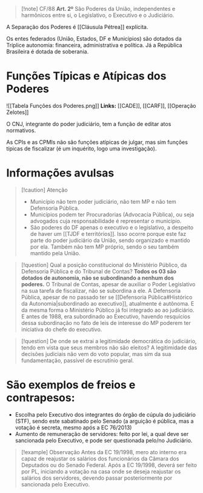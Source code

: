>[!note] CF/88
>**Art. 2º** São Poderes da União, independentes e harmônicos entre si, o Legislativo, o Executivo e o Judiciário.

A Separação dos Poderes é [[Cláusula Pétrea]] explícita.

Os entes federados (União, Estados, DF e Municípios) são dotados da Tríplice autonomia: financeira, administrativa e política. 
Já a República Brasileira é dotada de soberania.
# Funções Típicas e Atípicas dos Poderes
![[Tabela Funções dos Poderes.png]]
**Links:** [[CADE]], [[CARF]], [[Operação Zelotes]]

O CNJ, integrante do poder judiciário, tem a função de editar atos normativos.

As CPIs e as CPMIs não são funções atípicas de julgar, mas sim funções típicas de fiscalizar (é um inquérito, logo uma investigação).

# Informações avulsas

>[!caution] Atenção
>- Município não tem poder judiciário, não tem MP e não tem Defensoria Pública.
>- Municípios podem ter Procuradorias (Advocacia Pública), ou seja advogados cuja responsabilidade é representar o município.
>- São poderes do DF apenas o executivo e o legislativo, a despeito de haver um [[TJDF e territórios]]. Isso ocorre porque este faz parte do poder judiciário da União, sendo organizado e mantido por ela. Também não tem MP próprio, sendo o seu também mantido pela União.

>[!question] Qual a posição constitucional do Ministério Público, da Defensoria Pública e do Tribunal de Contas?
**Todos os 03 são dotados de autonomia, não se subordinando a nenhum dos poderes.**
O Tribunal de Contas, apesar de auxiliar o Poder Legislativo na sua tarefa de fiscalizar, não se subordina a ele.
A Defensoria Pública, apesar de no passado ter se [[Defensoria Pública#Histórico da Autonomia|subordinado ao executivo]], atualmente é autônoma.
E da mesma forma o Ministério Público já foi integrado ao ao judiciário. E antes de 1988, era subordinado ao Executivo, havendo resquícios dessa subordinação no fato de leis de interesse do MP poderem ter iniciativa do chefe do executivo.

>[!question] De onde se extrai a legitimidade democrática do judiciário, tendo em vista que seus membros não são eleitos? 
>A legitimidade das decisões judiciais não vem do voto popular, mas sim da sua fundamentação, passível de escrutínio geral.

# São exemplos de freios e contrapesos:
- Escolha pelo Executivo dos integrantes do órgão de cúpula do judiciário (STF), sendo este sabatinado pelo Senado (a arguição é pública, mas a votação é secreta, mesmo após a EC 76/2013)
- Aumento de remuneração de servidores: feito por lei, a qual deve ser sancionada pelo Executivo, e pode ser questionada pelo/no Judiciário.

>[!example] Observação
>Antes da EC 19/1998, mero ato interno era capaz de reajustar os salários dos funcionários da Câmara dos Deputados ou do Senado Federal. Após a EC 19/1998, deverá ser feito por PL, iniciando a votação na casa onde se deseja reajustar os salários dos servidores, devendo passar posteriormente por sancionada pelo Executivo.
